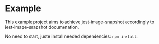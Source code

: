 # Example

This example project aims to achieve jest-image-snapshot accordingly to [jest-image-snapshot documenation](https://github.com/americanexpress/jest-image-snapshot).

No need to start, juste install needed dependencies: `npm install`.
